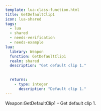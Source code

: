 ```yaml
---
template: lua-class-function.html
title: GetDefaultClip1
icon: lua-shared
tags:
  - lua
  - shared
  - needs-verification
  - needs-example
lua:
  library: Weapon
  function: GetDefaultClip1
  realm: shared
  description: "Get default clip 1."
  
  
  returns:
    - type: integer
      description: "Default clip 1."
---
```


<div class="lua__search__keywords">
Weapon:GetDefaultClip1 &#x2013; Get default clip 1.
</div>
